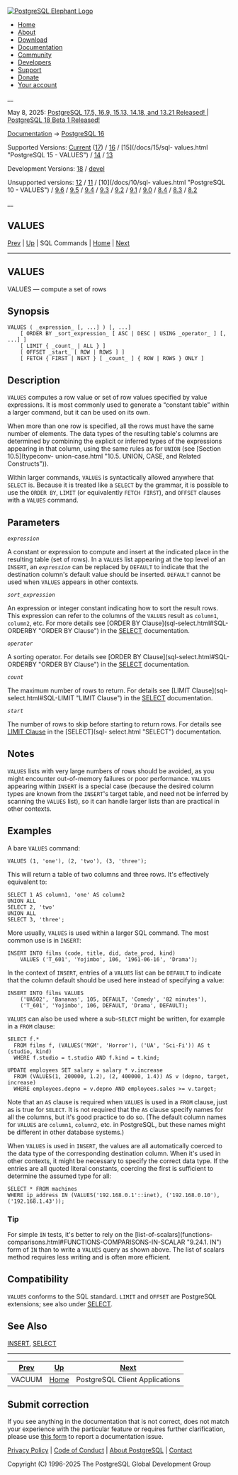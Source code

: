 [ ![PostgreSQL Elephant Logo](/media/img/about/press/elephant.png) ](/)

  * [Home](/ "Home")
  * [About](/about/ "About")
  * [Download](/download/ "Download")
  * [Documentation](/docs/ "Documentation")
  * [Community](/community/ "Community")
  * [Developers](/developer/ "Developers")
  * [Support](/support/ "Support")
  * [Donate](/about/donate/ "Donate")
  * [Your account](/account/ "Your account")

__

May 8, 2025: [ PostgreSQL 17.5, 16.9, 15.13, 14.18, and 13.21 Released! ](/about/news/postgresql-175-169-1513-1418-and-1321-released-3072/) | [ PostgreSQL 18 Beta 1 Released! ](/about/news/postgresql-18-beta-1-released-3070/)

[Documentation](/docs/ "Documentation") -> [PostgreSQL
16](/docs/16/index.html)

Supported Versions: [Current](/docs/current/sql-values.html "PostgreSQL 17 -
VALUES") ([17](/docs/17/sql-values.html "PostgreSQL 17 - VALUES")) /
[16](/docs/16/sql-values.html "PostgreSQL 16 - VALUES") / [15](/docs/15/sql-
values.html "PostgreSQL 15 - VALUES") / [14](/docs/14/sql-values.html
"PostgreSQL 14 - VALUES") / [13](/docs/13/sql-values.html "PostgreSQL 13 -
VALUES")

Development Versions: [18](/docs/18/sql-values.html "PostgreSQL 18 - VALUES")
/ [devel](/docs/devel/sql-values.html "PostgreSQL devel - VALUES")

Unsupported versions: [12](/docs/12/sql-values.html "PostgreSQL 12 - VALUES")
/ [11](/docs/11/sql-values.html "PostgreSQL 11 - VALUES") / [10](/docs/10/sql-
values.html "PostgreSQL 10 - VALUES") / [9.6](/docs/9.6/sql-values.html
"PostgreSQL 9.6 - VALUES") / [9.5](/docs/9.5/sql-values.html "PostgreSQL 9.5 -
VALUES") / [9.4](/docs/9.4/sql-values.html "PostgreSQL 9.4 - VALUES") /
[9.3](/docs/9.3/sql-values.html "PostgreSQL 9.3 - VALUES") /
[9.2](/docs/9.2/sql-values.html "PostgreSQL 9.2 - VALUES") /
[9.1](/docs/9.1/sql-values.html "PostgreSQL 9.1 - VALUES") /
[9.0](/docs/9.0/sql-values.html "PostgreSQL 9.0 - VALUES") /
[8.4](/docs/8.4/sql-values.html "PostgreSQL 8.4 - VALUES") /
[8.3](/docs/8.3/sql-values.html "PostgreSQL 8.3 - VALUES") /
[8.2](/docs/8.2/sql-values.html "PostgreSQL 8.2 - VALUES")

__

VALUES  
---  
[Prev](sql-vacuum.html "VACUUM")  | [Up](sql-commands.html "SQL Commands") | SQL Commands | [Home](index.html "PostgreSQL 16.9 Documentation") |  [Next](reference-client.html "PostgreSQL Client Applications")  
  
* * *

## VALUES

VALUES — compute a set of rows

## Synopsis

    
    
    VALUES ( _expression_ [, ...] ) [, ...]
        [ ORDER BY _sort_expression_ [ ASC | DESC | USING _operator_ ] [, ...] ]
        [ LIMIT { _count_ | ALL } ]
        [ OFFSET _start_ [ ROW | ROWS ] ]
        [ FETCH { FIRST | NEXT } [ _count_ ] { ROW | ROWS } ONLY ]
    

## Description

`VALUES` computes a row value or set of row values specified by value
expressions. It is most commonly used to generate a “constant table” within a
larger command, but it can be used on its own.

When more than one row is specified, all the rows must have the same number of
elements. The data types of the resulting table's columns are determined by
combining the explicit or inferred types of the expressions appearing in that
column, using the same rules as for `UNION` (see [Section 10.5](typeconv-
union-case.html "10.5. UNION, CASE, and Related Constructs")).

Within larger commands, `VALUES` is syntactically allowed anywhere that
`SELECT` is. Because it is treated like a `SELECT` by the grammar, it is
possible to use the `ORDER BY`, `LIMIT` (or equivalently `FETCH FIRST`), and
`OFFSET` clauses with a `VALUES` command.

## Parameters

_`expression`_

    

A constant or expression to compute and insert at the indicated place in the
resulting table (set of rows). In a `VALUES` list appearing at the top level
of an `INSERT`, an _`expression`_ can be replaced by `DEFAULT` to indicate
that the destination column's default value should be inserted. `DEFAULT`
cannot be used when `VALUES` appears in other contexts.

_`sort_expression`_

    

An expression or integer constant indicating how to sort the result rows. This
expression can refer to the columns of the `VALUES` result as `column1`,
`column2`, etc. For more details see [ORDER BY Clause](sql-select.html#SQL-
ORDERBY "ORDER BY Clause") in the [SELECT](sql-select.html "SELECT")
documentation.

_`operator`_

    

A sorting operator. For details see [ORDER BY Clause](sql-select.html#SQL-
ORDERBY "ORDER BY Clause") in the [SELECT](sql-select.html "SELECT")
documentation.

_`count`_

    

The maximum number of rows to return. For details see [LIMIT Clause](sql-
select.html#SQL-LIMIT "LIMIT Clause") in the [SELECT](sql-select.html
"SELECT") documentation.

_`start`_

    

The number of rows to skip before starting to return rows. For details see
[LIMIT Clause](sql-select.html#SQL-LIMIT "LIMIT Clause") in the [SELECT](sql-
select.html "SELECT") documentation.

## Notes

`VALUES` lists with very large numbers of rows should be avoided, as you might
encounter out-of-memory failures or poor performance. `VALUES` appearing
within `INSERT` is a special case (because the desired column types are known
from the `INSERT`'s target table, and need not be inferred by scanning the
`VALUES` list), so it can handle larger lists than are practical in other
contexts.

## Examples

A bare `VALUES` command:

    
    
    VALUES (1, 'one'), (2, 'two'), (3, 'three');
    

This will return a table of two columns and three rows. It's effectively
equivalent to:

    
    
    SELECT 1 AS column1, 'one' AS column2
    UNION ALL
    SELECT 2, 'two'
    UNION ALL
    SELECT 3, 'three';
    

More usually, `VALUES` is used within a larger SQL command. The most common
use is in `INSERT`:

    
    
    INSERT INTO films (code, title, did, date_prod, kind)
        VALUES ('T_601', 'Yojimbo', 106, '1961-06-16', 'Drama');
    

In the context of `INSERT`, entries of a `VALUES` list can be `DEFAULT` to
indicate that the column default should be used here instead of specifying a
value:

    
    
    INSERT INTO films VALUES
        ('UA502', 'Bananas', 105, DEFAULT, 'Comedy', '82 minutes'),
        ('T_601', 'Yojimbo', 106, DEFAULT, 'Drama', DEFAULT);
    

`VALUES` can also be used where a sub-`SELECT` might be written, for example
in a `FROM` clause:

    
    
    SELECT f.*
      FROM films f, (VALUES('MGM', 'Horror'), ('UA', 'Sci-Fi')) AS t (studio, kind)
      WHERE f.studio = t.studio AND f.kind = t.kind;
    
    UPDATE employees SET salary = salary * v.increase
      FROM (VALUES(1, 200000, 1.2), (2, 400000, 1.4)) AS v (depno, target, increase)
      WHERE employees.depno = v.depno AND employees.sales >= v.target;
    

Note that an `AS` clause is required when `VALUES` is used in a `FROM` clause,
just as is true for `SELECT`. It is not required that the `AS` clause specify
names for all the columns, but it's good practice to do so. (The default
column names for `VALUES` are `column1`, `column2`, etc. in PostgreSQL, but
these names might be different in other database systems.)

When `VALUES` is used in `INSERT`, the values are all automatically coerced to
the data type of the corresponding destination column. When it's used in other
contexts, it might be necessary to specify the correct data type. If the
entries are all quoted literal constants, coercing the first is sufficient to
determine the assumed type for all:

    
    
    SELECT * FROM machines
    WHERE ip_address IN (VALUES('192.168.0.1'::inet), ('192.168.0.10'), ('192.168.1.43'));
    

### Tip

For simple `IN` tests, it's better to rely on the [list-of-scalars](functions-
comparisons.html#FUNCTIONS-COMPARISONS-IN-SCALAR "9.24.1. IN") form of `IN`
than to write a `VALUES` query as shown above. The list of scalars method
requires less writing and is often more efficient.

## Compatibility

`VALUES` conforms to the SQL standard. `LIMIT` and `OFFSET` are PostgreSQL
extensions; see also under [SELECT](sql-select.html "SELECT").

## See Also

[INSERT](sql-insert.html "INSERT"), [SELECT](sql-select.html "SELECT")

* * *

[Prev](sql-vacuum.html "VACUUM")  | [Up](sql-commands.html "SQL Commands") |  [Next](reference-client.html "PostgreSQL Client Applications")  
---|---|---  
VACUUM  | [Home](index.html "PostgreSQL 16.9 Documentation") |  PostgreSQL Client Applications  
  
## Submit correction

If you see anything in the documentation that is not correct, does not match
your experience with the particular feature or requires further clarification,
please use [this form](/account/comments/new/16/sql-values.html/) to report a
documentation issue.

[Privacy Policy](/about/privacypolicy) | [Code of Conduct](/about/policies/coc/) | [About PostgreSQL](/about/) | [Contact](/about/contact/)  

Copyright (C) 1996-2025 The PostgreSQL Global Development Group

